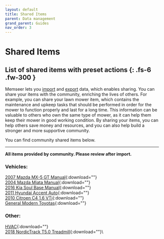 ```yaml
---
layout: default
title: Shared Items
parent: Data management
grand_parent: Guides
nav_order: 3
---
```


# Shared Items
List of shared items with preset actions
{: .fs-6 .fw-300 }
---

Memseer lets you [import](../docs/import_export/import.md) and [export](../docs/import_export/export.md) data, which enables sharing. You can share your items with the community, enriching the lives of others. For example, you can share your lawn mower item, which contains the maintenance and upkeep tasks that should be performed in order for the mower to function properly and last for a long time. This information can be valuable to others who own the same type of mower, as it can help them keep their mower in good working condition. By sharing your items, you can help others save money and resources, and you can also help build a stronger and more supportive community.

You can find community shared items below.

---

**All items provided by community. Please review after import.**

### Vehicles:

[2007 Mazda MX-5 GT Manual](../../../assets/shared/2007_Mazda_MX-5_GT_Manual.json){:download=""}\
[2004 Mazda Miata Manual](../../../assets/shared/2004_Mazda_Miata_Manual.json){:download=""}\
[2016 Kia Soul Base Manual](../../../assets/shared/2016_Kia_Soul_Base_Manual.json){:download=""}\
[2011 Hyundai Accent Auto](../../../assets/shared/2011_Hyundai_Accent_Auto.json){:download=""}\
[2010 Citroen C4 1.6 VTi](../../../assets/shared/2010_Citroen_C4_1.6_VTi.json){:download=""}\
[General Modern Toyotas](../../../assets/shared/General_Modern_Toyotas.json){:download=""}

### Other:
[HVAC](../../../assets/shared/HVAC.json){:download=""}\
[2018 NordicTrack T5.0 Treadmill](../../../assets/shared/2018_NordicTrack_T5.0.json){:download=""}\
